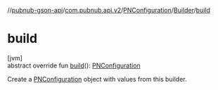 //[pubnub-gson-api](../../../../index.md)/[com.pubnub.api.v2](../../index.md)/[PNConfiguration](../index.md)/[Builder](index.md)/[build](build.md)

# build

[jvm]\
abstract override fun [build](build.md)(): [PNConfiguration](../index.md)

Create a [PNConfiguration](../index.md) object with values from this builder.
